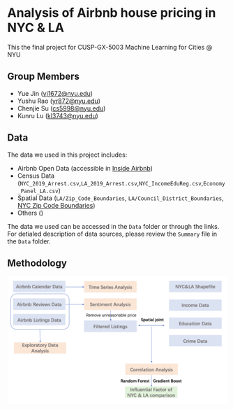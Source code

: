 # Analysis of Airbnb house pricing in NYC & LA
This the final project for CUSP-GX-5003 Machine Learning for Cities @ NYU

## Group Members
- Yue Jin ([yj1672@nyu.edu](yj1672@nyu.edu))
- Yushu Rao ([yr872@nyu.edu](yr872@nyu.edu))
- Chenjie Su ([cs5998@nyu.edu](cs5998@nyu.edu))
- Kunru Lu ([kl3743@nyu.edu](kl3743@nyu.edu))

## Data
The data we used in this project includes:
- Airbnb Open Data (accessible in [Inside Airbnb](http://insideairbnb.com/get-the-data.html))
- Census Data (`NYC_2019_Arrest.csv`,`LA_2019_Arrest.csv`,`NYC_IncomeEduReg.csv`,`Economy_Panel_LA.csv`)
- Spatial Data (`LA/Zip_Code_Boundaries`, `LA/Council_District_Boundaries`, [NYC Zip Code Boundaries](https://www.census.gov/geographies/mapping-files/time-series/geo/carto-boundary-file.html))
- Others ()

The data we used can be accessed in the `Data` folder or through the links. For detialed description of data sources, please review the `Summary` file in the `Data` folder. 

## Methodology
![Methodology](methodology.png)
